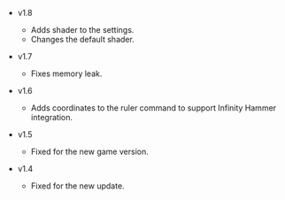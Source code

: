 - v1.8
  - Adds shader to the settings.
  - Changes the default shader.

- v1.7
  - Fixes memory leak.

- v1.6
  - Adds coordinates to the ruler command to support Infinity Hammer integration.

- v1.5
  - Fixed for the new game version.

- v1.4
  - Fixed for the new update.
